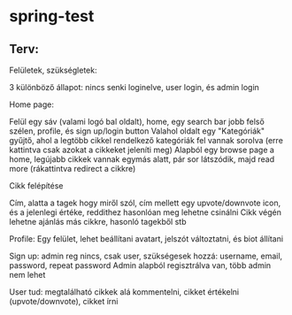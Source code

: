 # spring-test


## Terv:

Felületek, szükségletek:

3 különböző állapot: nincs senki loginelve, user login, és admin login

Home page: 

Felül egy sáv (valami logó bal oldalt), home, egy search bar jobb felső szélen, profile, és sign up/login button
Valahol oldalt egy "Kategóriák" gyűjtő, ahol a legtöbb cikkel rendelkező kategóriák fel vannak sorolva (erre kattintva csak azokat a cikkeket jeleníti meg)
Alapból egy browse page a home, legújabb cikkek vannak egymás alatt, pár sor látszódik, majd read more (rákattintva redirect a cikkre)

Cikk felépítése

Cím, alatta a tagek hogy miről szól, cím mellett egy upvote/downvote icon, és a jelenlegi értéke, reddithez hasonlóan meg lehetne csinálni
Cikk végén lehetne ajánlás más cikkre, hasonló tagekből stb

Profile: Egy felület, lehet beállítani avatart, jelszót változtatni, és biot állítani

Sign up: admin reg nincs, csak user, szükségesek hozzá: username, email, password, repeat password
Admin alapból regisztrálva van, több admin nem lehet

User tud: megtalálható cikkek alá kommentelni, cikket értékelni (upvote/downvote), cikket írni
